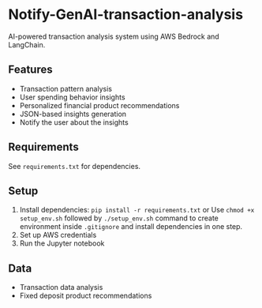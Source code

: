 # Notify-GenAI-transaction-analysis


AI-powered transaction analysis system using AWS Bedrock and LangChain.

## Features
- Transaction pattern analysis
- User spending behavior insights
- Personalized financial product recommendations
- JSON-based insights generation
- Notify the user about the insights

## Requirements
See `requirements.txt` for dependencies.

## Setup
1. Install dependencies: `pip install -r requirements.txt` or Use `chmod +x setup_env.sh` followed by `./setup_env.sh` command to create environment inside `.gitignore` and install dependencies in one step.
2. Set up AWS credentials
3. Run the Jupyter notebook

## Data
- Transaction data analysis
- Fixed deposit product recommendations